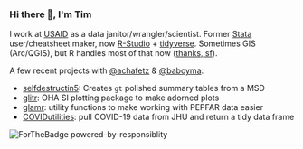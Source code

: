 ### Hi there 👋, I'm Tim

I work at [USAID](https://www.usaid.gov/global-health/health-areas/hiv-and-aids) as a data janitor/wrangler/scientist. Former [Stata](https://www.stata.com/bookstore/stata-cheat-sheets/) user/cheatsheet maker, now [R-Studio](https://rstudio.com/) + [tidyverse](https://www.tidyverse.org/). Sometimes GIS (Arc/QGIS), but R handles most of that now ([thanks, sf](https://r-spatial.github.io/sf/index.html)).    

A few recent projects with [@achafetz](https://github.com/achafetz) & [@baboyma](https://github.com/baboyma):
- [selfdestructin5](https://github.com/USAID-OHA-SI/selfdestructin5): Creates `gt` polished summary tables from a MSD
- [glitr](https://github.com/USAID-OHA-SI/glitr): OHA SI plotting package to make adorned plots
- [glamr](https://github.com/USAID-OHA-SI/glamr): utility functions to make working with PEPFAR data easier
- [COVIDutilities](https://github.com/USAID-OHA-SI/COVIDutilities): pull COVID-19 data from JHU and return a tidy data frame

![ForTheBadge powered-by-responsiblity](https://forthebadge.com/images/badges/powered-by-responsibility.svg)

<!--
**tessam30/tessam30** is a ✨ _special_ ✨ repository because its `README.md` (this file) appears on your GitHub profile.

Here are some ideas to get you started:

- 🔭 I’m currently working on ...
- 🌱 I’m currently learning ...
- 👯 I’m looking to collaborate on ...
- 🤔 I’m looking for help with ...
- 💬 Ask me about ...
- 📫 How to reach me: ...
- 😄 Pronouns: ...
- ⚡ Fun fact: ...
-->
